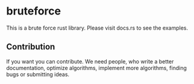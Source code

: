 # bruteforce

This is a brute force rust library. Please visit docs.rs to see the examples.

## Contribution

If you want you can contribute. We need people, who write a better documentation, optimize algorithms, implement more algorithms, finding bugs or submitting ideas.